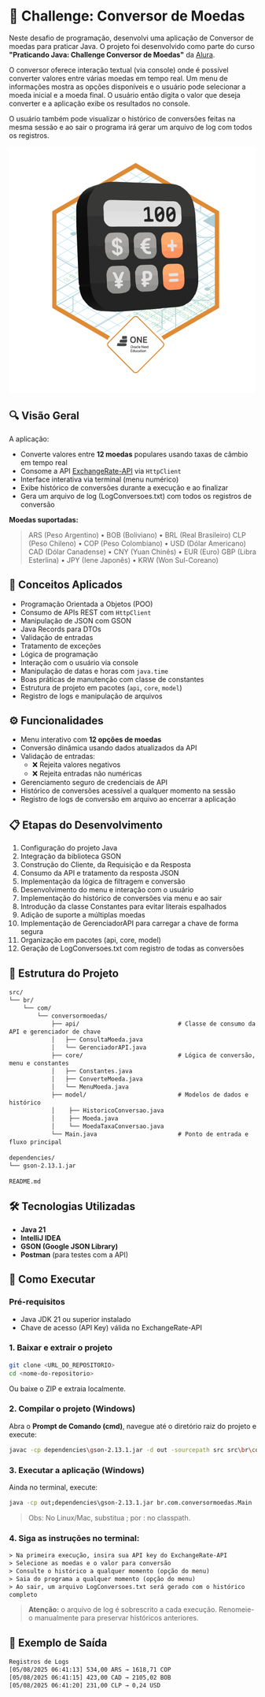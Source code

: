 # 💱 Challenge: Conversor de Moedas

Neste desafio de programação, desenvolvi uma aplicação de Conversor de moedas para praticar Java. O projeto foi desenvolvido como parte do curso **"Praticando Java: Challenge Conversor de Moedas"** da [Alura](https://www.alura.com.br/).

O conversor oferece interação textual (via console) onde é possível converter valores entre várias moedas em tempo real. Um menu de informações mostra as opções disponíveis e o usuário pode selecionar a moeda inicial e a moeda final. O usuário então digita o valor que deseja converter e a aplicação exibe os resultados no console.

O usuário também pode visualizar o histórico de conversões feitas na mesma sessão e ao sair o programa irá gerar um arquivo de log com todos os registros.

![Badge-Conversor](https://github.com/rickoshi/Challenge-Conversor-de-Moedas/blob/media/Badge-Conversor.png?raw=true)

## 🔍 Visão Geral

A aplicação:

- Converte valores entre **12 moedas** populares usando taxas de câmbio em tempo real
- Consome a API [ExchangeRate-API](https://www.exchangerate-api.com/) via `HttpClient`
- Interface interativa via terminal (menu numérico)
- Exibe histórico de conversões durante a execução e ao finalizar
- Gera um arquivo de log (LogConversoes.txt) com todos os registros de conversão

**Moedas suportadas:**

> ARS (Peso Argentino) • BOB (Boliviano) • BRL (Real Brasileiro) CLP (Peso Chileno) • COP (Peso Colombiano) • USD (Dólar Americano) CAD (Dólar Canadense) • CNY (Yuan Chinês) • EUR (Euro) GBP (Libra Esterlina) • JPY (Iene Japonês) • KRW (Won Sul-Coreano)



## 🧠 Conceitos Aplicados

- Programação Orientada a Objetos (POO)
- Consumo de APIs REST com `HttpClient`
- Manipulação de JSON com GSON
- Java Records para DTOs
- Validação de entradas
- Tratamento de exceções
- Lógica de programação
- Interação com o usuário via console
- Manipulação de datas e horas com `java.time`
- Boas práticas de manutenção com classe de constantes
- Estrutura de projeto em pacotes (`api`, `core`, `model`)
- Registro de logs e manipulação de arquivos



## ⚙️ Funcionalidades

- Menu interativo com **12 opções de moedas**
- Conversão dinâmica usando dados atualizados da API
- Validação de entradas:
  - ❌ Rejeita valores negativos  
  - ❌ Rejeita entradas não numéricas
- Gerenciamento seguro de credenciais de API
- Histórico de conversões acessível a qualquer momento na sessão
- Registro de logs de conversão em arquivo ao encerrar a aplicação



## 📋 Etapas do Desenvolvimento

1. Configuração do projeto Java
2. Integração da biblioteca GSON
3. Construção do Cliente, da Requisição e da Resposta
4. Consumo da API e tratamento da resposta JSON
5. Implementação da lógica de filtragem e conversão
6. Desenvolvimento do menu e interação com o usuário
7. Implementação do histórico de conversões via menu e ao sair
8. Introdução da classe Constantes para evitar literais espalhados
9. Adição de suporte a múltiplas moedas
10. Implementação de GerenciadorAPI para carregar a chave de forma segura
11. Organização em pacotes (api, core, model)
12. Geração de LogConversoes.txt com registro de todas as conversões



## 🔧 Estrutura do Projeto

```text
src/
└── br/
    └── com/
        └── conversormoedas/
            ├── api/							# Classe de consumo da API e gerenciador de chave
            │   ├── ConsultaMoeda.java
            │   └── GerenciadorAPI.java
            ├── core/							# Lógica de conversão, menu e constantes
            │   ├── Constantes.java
            │  	├── ConverteMoeda.java
            │   └── MenuMoeda.java
            ├── model/							# Modelos de dados e histórico
            │    ├── HistoricoConversao.java
            │    ├── Moeda.java
            │    └── MoedaTaxaConversao.java
            └── Main.java						# Ponto de entrada e fluxo principal
            
dependencies/
└── gson-2.13.1.jar

README.md
```



## 🛠️ Tecnologias Utilizadas

- **Java 21**
- **IntelliJ IDEA**
- **GSON (Google JSON Library)**
- **Postman** (para testes com a API)



## 🚀 Como Executar


### Pré-requisitos
- Java JDK 21 ou superior instalado
- Chave de acesso (API Key) válida no ExchangeRate-API


### 1. Baixar e extrair o projeto

```bash
git clone <URL_DO_REPOSITORIO>
cd <nome-do-repositorio>
```

Ou baixe o ZIP e extraia localmente.


### 2. Compilar o projeto (Windows)

Abra o **Prompt de Comando (cmd)**, navegue até o diretório raiz do projeto e execute:

```bash
javac -cp dependencies\gson-2.13.1.jar -d out -sourcepath src src\br\com\conversormoedas\Main.java
```


### 3. Executar a aplicação (Windows)
Ainda no terminal, execute:

```bash
java -cp out;dependencies\gson-2.13.1.jar br.com.conversormoedas.Main
```

> Obs: No Linux/Mac, substitua ; por : no classpath.


### 4. Siga as instruções no terminal:

	> Na primeira execução, insira sua API key do ExchangeRate-API
	> Selecione as moedas e o valor para conversão
	> Consulte o histórico a qualquer momento (opção do menu)
	> Saia do programa a qualquer momento (opção do menu)
	> Ao sair, um arquivo LogConversoes.txt será gerado com o histórico completo

> **Atenção:** o arquivo de log é sobrescrito a cada execução. Renomeie-o manualmente para preservar históricos anteriores.



## 📝 Exemplo de Saída

```text
Registros de Logs
[05/08/2025 06:41:13] 534,00 ARS → 1618,71 COP
[05/08/2025 06:41:15] 423,00 CAD → 2105,02 BOB
[05/08/2025 06:41:20] 231,00 CLP → 0,24 USD
```


